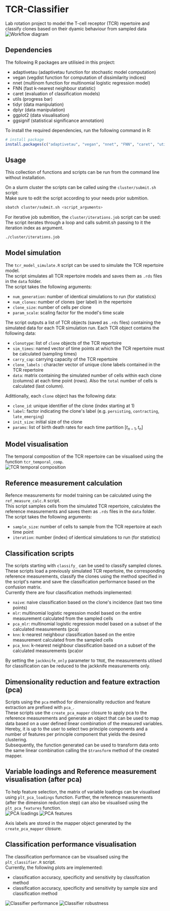 # TCR-Classifier
Lab rotation project to model the T-cell receptor (TCR) repertoire and classify clones based on their dyamic behaviour from sampled data
![Workflow diagram](/example/workflow.svg)

## Dependencies
The following R packages are utilisied in this project:
- adaptivetau (adaptivetau function for stochastic model computation)
- vegan (vegdist function for computation of dissimilarity indices)
- nnet (multinom function for multinomial logistic regression model)
- FNN (fast k-nearest neighbour statistic)
- caret (evaluation of classification models)
- utils (progress bar)
- tidyr (data manipulation)
- dplyr (data manipulation)
- ggplot2 (data visualisation)
- ggsignif (statistical significance annotation)

To install the required dependencies, run the following command in R:
```R
# install package
install.packages(c("adaptivetau", "vegan", "nnet", "FNN", "caret", "utils", "tidyr", "dplyr", "ggplot2", "ggsignif"))
```
## Usage
This collection of functions and scripts can be run from the command line without installation.

On a slurm cluster the scripts can be called using the `cluster/submit.sh` script: \
Make sure to edit the script according to your needs prior submition.
```bash
sbatch cluster/submit.sh <script_arguments>
```
For iterative job submition, the `cluster/iterations.job` script can be used: \
The script iterates through a loop and calls submit.sh passing to it the iteration index as argument.
```bash
./cluster/iterations.job
```

## Model simulation
The `tcr_model_simulate.R` script can be used to simulate the TCR repertoire model. \
The script simulates all TCR repertoire models and saves them as `.rds` files in the `data` folder. \
The script takes the following arguments:
- `num_generation`: number of identical simulations to run (for statistics)
- `num_clones`: number of clones (per label) in the repertoire
- `clone_size`: number of cells per clone
- `param_scale`: scaling factor for the model's time scale

The script outputs a list of TCR objects (saved as `.rds` files) containing the simulated data for each TCR simulation run.
Each TCR object contains the following data:
- `clonotype`: list of `clone` objects of the TCR repertoire
- `sim_times`: named vector of time points at which the TCR repertoire must be calculated (sampling times)
- `carry_cap`: carrying capacity of the TCR repertoire
- `clone_labels` : character vector of unique clone labels contained in the TCR repertoire
- `data`: matrix containing the simulated number of cells within each clone (columns) at each time point (rows). Also the `total` number of cells is calculated (last column).

Adittionally, each `clone` object has the following data:
- `clone_id`: unique identifier of the clone (index starting at 1)
- `label`: factor indicating the clone's label (e.g. `persisting`, `contracting`, `late_emerging`)
- `init_size`: initial size of the clone
- `params`: list of birth death rates for each time partition $\left[ t_{n-1}, t_n \right]$

## Model visualisation
The temporal composition of the TCR repertoire can be visualised using the function `tcr_temporal_comp`. \
![TCR temporal composition](/example/CloneEvo.png)

## Reference measurement calculation
Refence measurements for model training can be calculated using the `ref_measure_calc.R` script. \
This script samples cells from the simulated TCR repertoire, calculates the reference measurements and saves them as `.rds` files in the `data` folder. \
The script takes the following arguments:
- `sample_size`: number of cells to sample from the TCR repertoire at each time point
- `iteration`: number (index) of identical simulations to run (for statistics)

## Classification scripts
The scripts starting with `classify_` can be used to classify sampled clones. \
These scripts load a previously simulated TCR repertoire, the corresponding reference measurements, classify the clones using the method specified in the script's name and save the classification performance based on the confusion matrix. \
Currently there are four classification methods implemented:
- `naive`: naive classification based on the clone's incidence (last two time points)
- `mlr`: multinomial logistic regression model based on the entire measurement calculated from the sampled cells
- `pca_mlr`: multinomial logistic regression model based on a subset of the calculated measurements (pca)
- `knn`: k-nearest neighbour classification based on the entire measurement calculated from the sampled cells
- `pca_knn`: k-nearest neighbour classification based on a subset of the calculated measurements (pca)or 

By setting the `jackknife_only` parameter to `TRUE`, the measurements utilsed for classification can be reduced to the jackknife measurements only.

## Dimensionality reduction and feature extraction (pca)
Scripts using the `pca` method for dimensionality reduction and feature extraction are prefixed with `pca_`. \
These scripts use the `create_pca_mapper` closure to apply pca to the reference measurements and generate an object that can be used to map data based on a user defined linear combination of the measured variables. \
Hereby, it is up to the user to select two principle components and a number of features per principle component that yields the desired clustering. \
Subsequently, the function generated can be used to transform data onto the same linear combination calling the `$transform` method of the created mapper.

## Variable loadings and Reference measurement visualisation (after pca)
To help feature selection, the matrix of variable loadings can be visualised using `plt_pca_loadings` function. Further, the reference measurements (after the dimension reduction step) can also be visualised using the `plt_pca_features` function. \
![PCA loadings](/example/loadings.svg)
![PCA features](/example/CloneClustering2.svg)

Axis labels are stored in the mapper object generated by the `create_pca_mapper` closure.

## Classification performance visualisation
The classification performance can be visualised using the `plt_classifier.R` script. \
Currently, the following plots are implemented:
- classification accuracy, specificity and sensitivity by classifcation method
- classification accuracy, specificity and sensitivity by sample size and classification method

![Classifier performance](/example/cls_perf.svg)
![Classifier robustness](/example/cls_robust.svg)
